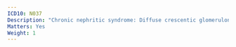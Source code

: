 ```yaml
---
ICD10: N037
Description: "Chronic nephritic syndrome: Diffuse crescentic glomerulonephritis"
Matters: Yes
Weight: 1
---
```

